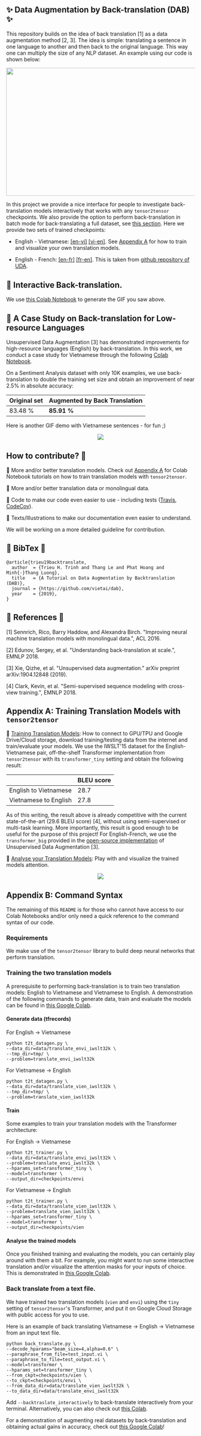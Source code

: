 ## :sparkles: Data Augmentation by Back-translation (DAB) :sparkles:

This repository builds on the idea of back translation [1] as a data augmentation method [2, 3]. The idea is simple: translating a sentence in one language to another and then back to the original language. This way one can multiply the size of any NLP dataset. An example using our code is shown below:

<p align="center"> <img src="gif/envien_demo_fast_v3.gif" width="550" height="341.672" /> </p>


In this project we provide a nice interface for people to investigate back-translation models interactively that works with any `tensor2tensor` checkpoints. We also provide the option to perform back-translation in batch mode for back-translating a full dataset, see [this section](https://github.com/vietai/dab#notebook-a-case-study-on-back-translation-for-low-resource-languages). Here we provide two sets of trained checkpoints:

* English - Vietnamese: [[en-vi]](https://console.cloud.google.com/storage/browser/vien-translation/checkpoints/translate_envi_iwslt32k_tiny/avg/) [[vi-en]](https://console.cloud.google.com/storage/browser/vien-translation/checkpoints/translate_vien_iwslt32k_tiny/avg/). See [Appendix A](https://github.com/vietai/dab#appendix-a-training-translation-models-with-tensor2tensor) for how to train and visualize your own translation models.

* English - French: [[en-fr]](https://console.cloud.google.com/storage/browser/vien-translation/checkpoints/translate_enfr_fren_uda/enfr/) [[fr-en]](https://console.cloud.google.com/storage/browser/vien-translation/checkpoints/translate_enfr_fren_uda/fren). This is taken from [github repository of UDA](https://github.com/google-research/uda).

## :notebook: Interactive Back-translation.

We use [this Colab Notebook](https://colab.research.google.com/github/vietai/dab/blob/master/colab/Interactive_Back_Translation.ipynb) to generate the GIF you saw above.

## :notebook: A Case Study on Back-translation for Low-resource Languages

Unsupervised Data Augmentation [3] has demonstrated improvements for high-resource languages (English) by back-translation. In this work, we conduct a case study for Vietnamese through the following [Colab Notebook](https://colab.research.google.com/github/vietai/dab/blob/master/colab/Sentiment_Analysis_%2B_Back_translation.ipynb). 

On a Sentiment Analysis dataset with only 10K examples, we use back-translation to double the training set size and obtain an improvement of near 2.5\% in absolute accuracy:


<table align="center">
<thead>
<tr>
<th>Original set</th>
<th>Augmented by Back Translation</th>
</tr>
</thead>
<tbody>
<tr>
<td>83.48 %</td>
<td><strong>85.91 %</strong></td>
</tr>
</tbody>
</table>


Here is another GIF demo with Vietnamese sentences - for fun ;)

<p align="center"> <img src="gif/vienvi_demo_fast.gif"/> </p>

## How to contribute? :thinking:

:seedling: More and/or better translation models. Check out [Appendix A](https://github.com/vietai/dab#appendix-a-training-translation-models-with-tensor2tensor) for Colab Notebook tutorials on how to train translation models with `tensor2tensor`.

:seedling: More and/or better translation data or monolingual data.

:seedling: Code to make our code even easier to use - including tests ([Travis](https://github.com/marketplace/travis-ci), [CodeCov](https://github.com/codecov)).

:seedling: Texts/Illustrations to make our documentation even easier to understand.

We will be working on a more detailed guideline for contribution.

## :honeybee:  BibTex :honeybee:

```
@article{trieu19backtranslate,
  author  = {Trieu H. Trinh and Thang Le and Phat Hoang and Minh{-}Thang Luong},
  title   = {A Tutorial on Data Augmentation by Backtranslation (DAB)},
  journal = {https://github.com/vietai/dab},
  year    = {2019},
}
```

## :cherry_blossom: References :cherry_blossom:

[1] Sennrich, Rico, Barry Haddow, and Alexandra Birch. "Improving neural machine translation models with monolingual data.", ACL 2016.

[2] Edunov, Sergey, et al. "Understanding back-translation at scale.",  EMNLP 2018.

[3] Xie, Qizhe, et al. "Unsupervised data augmentation." arXiv preprint arXiv:1904.12848 (2019).

[4] Clark, Kevin, et al. "Semi-supervised sequence modeling with cross-view training.", EMNLP 2018.

## Appendix A: Training Translation Models with `tensor2tensor`

:notebook: [Training Translation Models](https://colab.research.google.com/github/vietai/dab/blob/master/colab/T2T_translate_vi%3C_%3Een_tiny_tpu.ipynb): How to connect to GPU/TPU and Google Drive/Cloud storage, download training/testing data from the internet and train/evaluate your models. We use the IWSLT'15 dataset for the English-Vietnamese pair, off-the-shelf Transformer implementation from `tensor2tensor` with its `transformer_tiny` setting and obtain the following result:


<table align="center">
<thead>
<tr>
<th></th>
<th>BLEU score</th>
</tr>
</thead>
<tbody>
<tr>
<td>English to Vietnamese</td>
<td>28.7</td>
</tr>
<tr>
<td>Vietnamese to English</td>
<td>27.8</td>
</tr>
</tbody>
</table>


As of this writing, the result above is already competitive with the current state-of-the-art (29.6 BLEU score) [4], without using semi-supervised or multi-task learning. More importantly, this result is good enough to be useful for the purpose of this project! For English-French, we use the `transformer_big` provided in the [open-source implementation](https://github.com/google-research/uda) of Unsupervised Data Augmentation [3].

:notebook: [Analyse your Translation Models](https://colab.research.google.com/github/vietai/dab/blob/master/colab/Vietnamese_Backtranslation_Model_Analysis.ipynb): Play with and visualize the trained models attention.

<p align="center"> <img src="gif/attn_viz.gif"/> </p>


## Appendix B: Command Syntax

The remaining of this `README` is for those who cannot have access to our Colab Notebooks and/or only need a quick reference to the command syntax of our code.

### Requirements

We make use of the `tensor2tensor` library to build deep neural networks that perform translation.

### Training the two translation models

A prerequisite to performing back-translation is to train two translation models: English to Vietnamese and Vietnamese to English. A demonstration of the following commands to generate data, train and evaluate the models can be found in [this Google Colab](https://colab.research.google.com/github/vietai/dab/blob/master/colab/T2T_translate_vi%3C_%3Een_tiny_tpu.ipynb).

#### Generate data (tfrecords)

For English -> Vietnamese

```
python t2t_datagen.py \
--data_dir=data/translate_envi_iwslt32k \
--tmp_dir=tmp/ \
--problem=translate_envi_iwslt32k
```

For Vietnamese -> English

```
python t2t_datagen.py \
--data_dir=data/translate_vien_iwslt32k \
--tmp_dir=tmp/ \
--problem=translate_vien_iwslt32k
```

#### Train

Some examples to train your translation models with the Transformer architecture:

For English -> Vietnamese

```
python t2t_trainer.py \
--data_dir=data/translate_envi_iwslt32k \
--problem=translate_envi_iwslt32k \
--hparams_set=transformer_tiny \
--model=transformer \
--output_dir=checkpoints/envi
```

For Vietnamese -> English

```
python t2t_trainer.py \
--data_dir=data/translate_vien_iwslt32k \
--problem=translate_vien_iwslt32k \
--hparams_set=transformer_tiny \
--model=transformer \
--output_dir=checkpoints/vien
```

#### Analyse the trained models

Once you finished training and evaluating the models, you can certainly play around with them a bit. For example, you might want to run some interactive translation and/or visualize the attention masks for your inputs of choice. This is demonstrated in [this Google Colab](https://colab.research.google.com/github/vietai/dab/blob/master/colab/Vietnamese_Backtranslation_Model_Analysis.ipynb).

### Back translate from a text file.

We have trained two translation models (`vien` and `envi`) using the `tiny` setting of `tensor2tensor`'s Transformer, and put it on Google Cloud Storage with public access for you to use.

Here is an example of back translating Vietnamese -> English -> Vietnamese from an input text file.

```
python back_translate.py \
--decode_hparams="beam_size=4,alpha=0.6" \
--paraphrase_from_file=test_input.vi \
--paraphrase_to_file=test_output.vi \
--model=transformer \
--hparams_set=transformer_tiny \
--from_ckpt=checkpoints/vien \
--to_ckpt=checkpoints/envi \
--from_data_dir=data/translate_vien_iwslt32k \
--to_data_dir=data/translate_envi_iwslt32k
```

Add `--backtraslate_interactively` to back-translate interactively from your terminal. Alternatively, you can also check out [this Colab](https://colab.research.google.com/github/vietai/dab/blob/master/colabs/Interactive_Back_Translation.ipynb).

For a demonstration of augmenting real datasets by back-translation and obtaining actual gains in accuracy, check out [this Google Colab](https://colab.research.google.com/github/vietai/dab/blob/master/colab/Sentiment_Analysis_%2B_Back_translation.ipynb)!